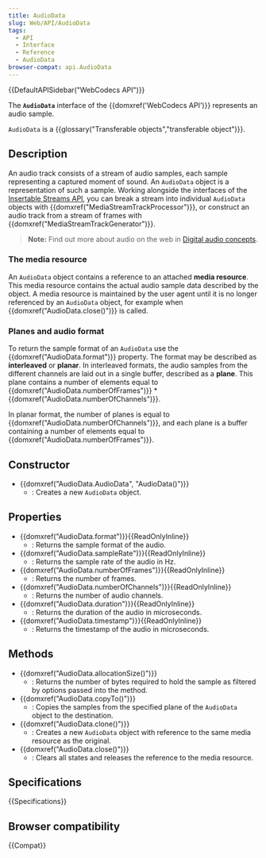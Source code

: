 ```yaml
---
title: AudioData
slug: Web/API/AudioData
tags:
  - API
  - Interface
  - Reference
  - AudioData
browser-compat: api.AudioData
---
```

{{DefaultAPISidebar("WebCodecs API")}}

The **`AudioData`** interface of the {{domxref('WebCodecs API')}} represents an audio sample.

`AudioData` is a {{glossary("Transferable objects","transferable object")}}.

## Description

An audio track consists of a stream of audio samples, each sample representing a captured moment of sound. An `AudioData` object is a representation of such a sample. Working alongside the interfaces of the [Insertable Streams API](/en-US/docs/Web/API/Insertable_Streams_for_MediaStreamTrack_API), you can break a stream into individual `AudioData` objects with {{domxref("MediaStreamTrackProcessor")}}, or construct an audio track from a stream of frames with {{domxref("MediaStreamTrackGenerator")}}.

> **Note:** Find out more about audio on the web in [Digital audio concepts](/en-US/docs/Web/Media/Formats/Audio_concepts).

### The media resource

An `AudioData` object contains a reference to an attached **media resource**. This media resource contains the actual audio sample data described by the object. A media resource is maintained by the user agent until it is no longer referenced by an `AudioData` object, for example when {{domxref("AudioData.close()")}} is called.

### Planes and audio format

To return the sample format of an `AudioData` use the {{domxref("AudioData.format")}} property. The format may be described as **interleaved** or **planar**. In interleaved formats, the audio samples from the different channels are laid out in a single buffer, described as a **plane**. This plane contains a number of elements equal to {{domxref("AudioData.numberOfFrames")}} * {{domxref("AudioData.numberOfChannels")}}.

In planar format, the number of planes is equal to {{domxref("AudioData.numberOfChannels")}}, and each plane is a buffer containing a number of elements equal to {{domxref("AudioData.numberOfFrames")}}.

## Constructor

- {{domxref("AudioData.AudioData", "AudioData()")}}
  - : Creates a new `AudioData` object.

## Properties

- {{domxref("AudioData.format")}}{{ReadOnlyInline}}
  - : Returns the sample format of the audio.
- {{domxref("AudioData.sampleRate")}}{{ReadOnlyInline}}
  - : Returns the sample rate of the audio in Hz.
- {{domxref("AudioData.numberOfFrames")}}{{ReadOnlyInline}}
  - : Returns the number of frames.
- {{domxref("AudioData.numberOfChannels")}}{{ReadOnlyInline}}
  - : Returns the number of audio channels.
- {{domxref("AudioData.duration")}}{{ReadOnlyInline}}
  - : Returns the duration of the audio in microseconds.
- {{domxref("AudioData.timestamp")}}{{ReadOnlyInline}}
  - : Returns the timestamp of the audio in microseconds.

## Methods

- {{domxref("AudioData.allocationSize()")}}
  - : Returns the number of bytes required to hold the sample as filtered by options passed into the method.
- {{domxref("AudioData.copyTo()")}}
  - : Copies the samples from the specified plane of the `AudioData` object to the destination.
- {{domxref("AudioData.clone()")}}
  - : Creates a new `AudioData` object with reference to the same media resource as the original.
- {{domxref("AudioData.close()")}}
  - : Clears all states and releases the reference to the media resource.

## Specifications

{{Specifications}}

## Browser compatibility

{{Compat}}
